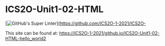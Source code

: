 # ICS2O-Unit1-02-HTML

[![GitHub's Super Linter](https://github.com/ICS2O-1-02-HTML/workflows/GitHub's%20Super%20Linter/badge.svg)](https://github.com/ICS2O-1-2021/ICS2O-

This site can be found at: [https://ICS2O-1-2021/github.io/ICS2O-Unit1-02-HTML-hello_world2](https://ICS2O-1-2021/github.io/ICS2O-Unit1-02-HTML-hello_world2)

